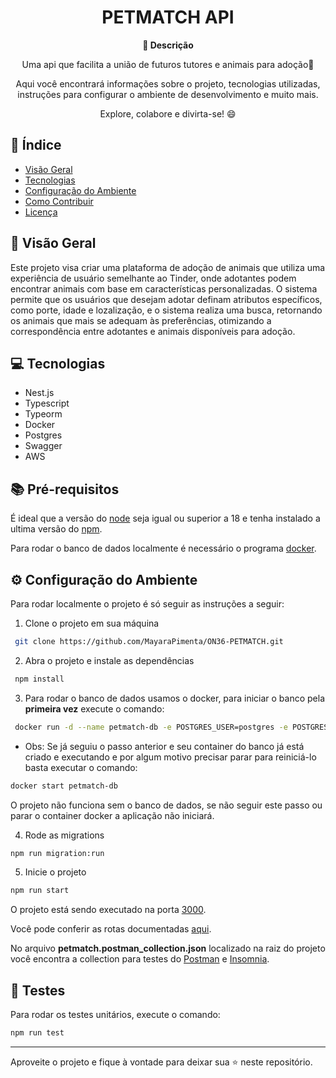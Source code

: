 <h1 align="center">PETMATCH API</h1>



<div align="center">
  <strong>🚀 Descrição</strong>
</div>

<div align="center">
  <p>Uma api que facilita a união de futuros tutores e animais para adoção🎉</p>
  <p>Aqui você encontrará informações sobre o projeto, tecnologias utilizadas, instruções para configurar o ambiente de desenvolvimento e muito mais.</p>
  <p>Explore, colabore e divirta-se! 😄</p>
</div>


## 📖 Índice

- [Visão Geral](#visão-geral)
- [Tecnologias](#tecnologias)
- [Configuração do Ambiente](#configuração-do-ambiente)
- [Como Contribuir](#como-contribuir)
- [Licença](#licença)


## 🔭 Visão Geral

Este projeto visa criar uma plataforma de adoção de animais que utiliza uma experiência de usuário semelhante ao Tinder, onde adotantes podem encontrar animais com base em características personalizadas. O sistema permite que os usuários que desejam adotar definam atributos específicos, como porte, idade e lozalização, e o sistema realiza uma busca, retornando os animais que mais se adequam às preferências, otimizando a correspondência entre adotantes e animais disponíveis para adoção.


## 💻 Tecnologias

- Nest.js
- Typescript
- Typeorm
- Docker
- Postgres
- Swagger
- AWS


## 📚 Pré-requisitos

É ideal que a versão do [node](https://nodejs.org/pt) seja igual ou superior a 18 e tenha instalado a ultima versão do [npm](https://docs.npmjs.com/downloading-and-installing-node-js-and-npm).

Para rodar o banco de dados localmente é necessário o programa [docker](https://www.docker.com/get-started/).


## ⚙️ Configuração do Ambiente

Para rodar localmente o projeto é só seguir as instruções a seguir:

1. Clone o projeto em sua máquina

```bash
 git clone https://github.com/MayaraPimenta/ON36-PETMATCH.git
```

2. Abra o projeto e instale as dependências
```bash
 npm install
```

3. Para rodar o banco de dados usamos o docker, para iniciar o banco pela **primeira vez** execute o comando:
```bash
 docker run -d --name petmatch-db -e POSTGRES_USER=postgres -e POSTGRES_PASSWORD=root -e POSTGRES_DB=petmatch -p 5432:5432 postgres
```
- Obs: Se já seguiu o passo anterior e seu container do banco já está criado e executando e por algum motivo precisar parar para reiniciá-lo basta executar o comando:
```bash
docker start petmatch-db
```
O projeto não funciona sem o banco de dados, se não seguir este passo ou parar o container docker a aplicação não iniciará.

4. Rode as migrations
```bash
npm run migration:run
```

5. Inicie o projeto
```bash
npm run start
```
O projeto está sendo executado na porta [3000](http://localhost:3000/).

Você pode conferir as rotas documentadas [aqui](http://localhost:3000/swagger-doc).

No arquivo **petmatch.postman_collection.json** localizado na raiz do projeto você encontra a collection para testes do [Postman](https://www.postman.com/) e [Insomnia](https://insomnia.rest/).

## 🧪 Testes
Para rodar os testes unitários, execute o comando:
```bash
npm run test
```
---
Aproveite o projeto e fique à vontade para deixar sua ⭐ neste repositório.